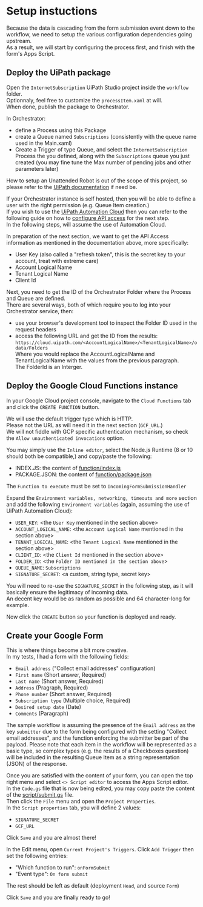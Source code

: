 # Setup instuctions

Because the data is cascading from the form submission event down to the workflow, we need to setup the various configuration dependencies going upstream.  
As a result, we will start by configuring the process first, and finish with the form's Apps Script.

## Deploy the UiPath package

Open the `InternetSubscription` UiPath Studio project inside the `workflow` folder.  
Optionnaly, feel free to customize the `processItem.xaml` at will.  
When done, publish the package to Orchestrator.

In Orchestrator:
* define a Process using this Package
* create a Queue named `Subscriptions` (consistently with the queue name used in the Main.xaml)
* Create a Trigger of type Queue, and select the `InternetSubscription` Process the you defined, along with the `Subscriptions` queue you just created (you may fine tune the Max number of pending jobs and other parameters later)

How to setup an Unattended Robot is out of the scope of this project, so please refer to the [UiPath documentation](https://docs.uipath.com/) if need be.

If your Orchestrator instance is self hosted, then you will be able to define a user with the right permission (e.g. Queue Item creation.)  
If you wish to use the [UiPath Automation Cloud](https://cloud.uipath.com) then you can refer to the following guide on how to [configure API access](https://docs.uipath.com/automation-cloud/docs/about-api-access) for the next step.  
In the following steps, will assume the use of Automation Cloud.

In preparation of the next section, we want to get the API Access information as mentioned in the documentation above, more specifically:
* User Key (also called a "refresh token", this is the secret key to your account, treat with extreme care)
* Account Logical Name
* Tenant Logical Name
* Client Id

Next, you need to get the ID of the Orchestrator Folder where the Process and Queue are defined.  
There are several ways, both of which require you to log into your Orchestrator service, then:
* use your browser's development tool to inspect the Folder ID used in the request headers
* access the following URL and get the ID from the results: `https://cloud.uipath.com/<AccountLogicalName>/<TenantLogicalName>/odata/Folders`  
Where you would replace the AccountLogicalName and TenantLogicalName with the values from the previous paragraph.  
The FolderId is an Interger.

## Deploy the Google Cloud Functions instance

In your Google Cloud project console, navigate to the `Cloud Functions` tab and click the `CREATE FUNCTION` button.

We will use the default trigger type which is HTTP.  
Please not the URL as will need it in the next section (`GCF_URL`.)  
We will not fiddle with GCP specific authentication mechanism, so check the `Allow unauthenticated invocations` option.

You may simply use the `Inline editor`, select the Node.js Runtime (8 or 10 should both be compatible,) and copy/paste the following:
* INDEX.JS: the content of [function/index.js](../function/index.js)
* PACKAGE.JSON: the content of [function/package.json](../function/package.json)

The `Function to execute` must be set to `IncomingFormSubmissionHandler`

Expand the `Environment variables, networking, timeouts and more` section and add the following `Environment variables` (again, assuming the use of UiPath Automation Cloud):
* `USER_KEY`: <the `User Key` mentioned in the section above>
* `ACCOUNT_LOGICAL_NAME`: <the `Account Logical Name` mentioned in the section above>
* `TENANT_LOGICAL_NAME`: <the `Tenant Logical Name` mentioned in the section above>
* `CLIENT_ID`: <the `Client Id` mentioned in the section above>
* `FOLDER_ID`: <the `Folder ID mentioned in the section above`>
* `QUEUE_NAME`: `Subscriptions`
* `SIGNATURE_SECRET`: <a custom, string type, secret key>

You will need to re-use the `SIGNATURE_SECRET` in the following step, as it will basically ensure the legitimacy of incoming data.  
An decent key would be as random as possible and 64 character-long for example.

Now click the `CREATE` button so your function is deployed and ready.

## Create your Google Form

This is where things become a bit more creative.  
In my tests, I had a form with the following fields:
* `Email address` ("Collect email addresses" configuration)
* `First name` (Short answer, Required)
* `Last name` (Short answer, Required)
* `Address` (Pragraph, Required)
* `Phone number` (Short answer, Required)
* `Subscription type` (Multiple choice, Required)
* `Desired setup date` (Date)
* `Comments` (Paragraph)

The sample workflow is assuming the presence of the `Email address` as the key `submitter` due to the form being configured with the setting "Collect email addresses", and the function enforcing the submitter be part of the payload.
Please note that each item in the workflow will be represented as a basic type, so complex types (e.g. the results of a Checkboxes question) will be included in the resulting Queue Item as a string representation (JSON) of the response.

Once you are satisfied with the content of your form, you can open the top right menu and select `<> Script editor` to access the Apps Script editor.  
In the `Code.gs` file that is now being edited, you may copy paste the content of the [script/submit.gs](../script/submit.gs) file.  
Then click the `File` menu and open the `Project Properties`.  
In the `Script properties` tab, you will define 2 values:
* `SIGNATURE_SECRET`
* `GCF_URL`

Click `Save` and you are almost there!

In the Edit menu, open `Current Project's Triggers`.
Click `Add Trigger` then set the following entries:
- "Which function to run": `onFormSubmit`
- "Event type": `On form submit`

The rest should be left as default (deployment `Head`, and source `Form`)

Click `Save` and you are finally ready to go!